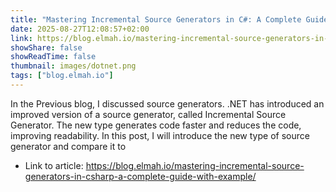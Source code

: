 ```yaml
---
title: "Mastering Incremental Source Generators in C#: A Complete Guide with Example"
date: 2025-08-27T12:08:57+02:00
link: https://blog.elmah.io/mastering-incremental-source-generators-in-csharp-a-complete-guide-with-example/
showShare: false
showReadTime: false
thumbnail: images/dotnet.png
tags: ["blog.elmah.io"]
---
```

In the Previous blog, I discussed source generators. .NET has introduced an improved version of a source generator, called Incremental Source Generator. The new type generates code faster and reduces the code, improving readability. In this post, I will introduce the new type of source generator and compare it to

- Link to article: https://blog.elmah.io/mastering-incremental-source-generators-in-csharp-a-complete-guide-with-example/